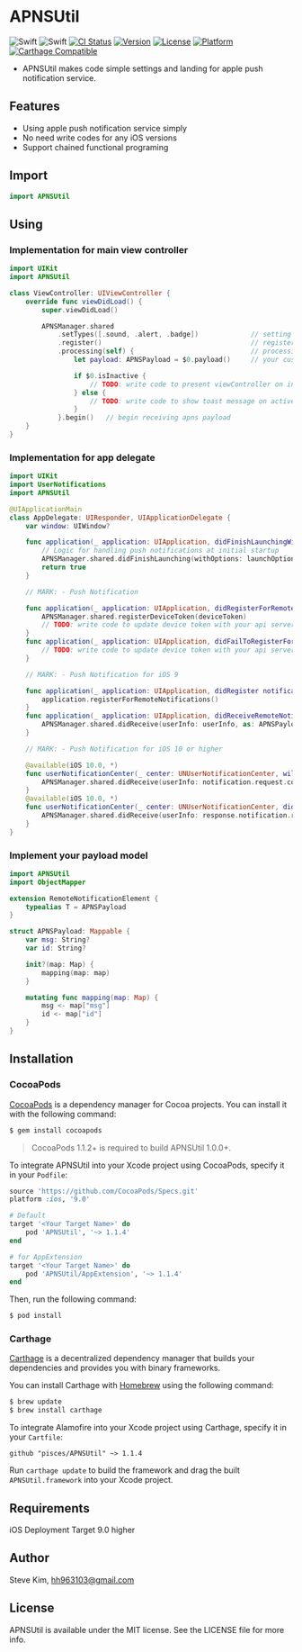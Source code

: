 # APNSUtil

![Swift](https://img.shields.io/badge/Swift-4.0-orange.svg)
![Swift](https://img.shields.io/badge/Swift-3.x-orange.svg)
[![CI Status](http://img.shields.io/travis/pisces/APNSUtil.svg?style=flat)](https://travis-ci.org/pisces/APNSUtil)
[![Version](https://img.shields.io/cocoapods/v/APNSUtil.svg?style=flat)](http://cocoapods.org/pods/APNSUtil)
[![License](https://img.shields.io/cocoapods/l/APNSUtil.svg?style=flat)](http://cocoapods.org/pods/APNSUtil)
[![Platform](https://img.shields.io/cocoapods/p/APNSUtil.svg?style=flat)](http://cocoapods.org/pods/APNSUtil)
[![Carthage Compatible](https://img.shields.io/badge/Carthage-compatible-4BC51D.svg?style=flat)](https://github.com/Carthage/Carthage)

- APNSUtil makes code simple settings and landing for apple push notification service.

## Features
- Using apple push notification service simply
- No need write codes for any iOS versions
- Support chained functional programing

## Import

```swift
import APNSUtil
```

## Using

### Implementation for main view controller
```swift
import UIKit
import APNSUtil

class ViewController: UIViewController {
    override func viewDidLoad() {
        super.viewDidLoad()

        APNSManager.shared
            .setTypes([.sound, .alert, .badge])             // setting user notification types
            .register()                                     // registering to use apns
            .processing(self) {                             // processing received apns payload
                let payload: APNSPayload = $0.payload()     // your custom payload with generic

                if $0.isInactive {
                    // TODO: write code to present viewController on inactive
                } else {
                    // TODO: write code to show toast message on active
                }
            }.begin()   // begin receiving apns payload
    }
}
```

### Implementation for app delegate

```swift
import UIKit
import UserNotifications
import APNSUtil

@UIApplicationMain
class AppDelegate: UIResponder, UIApplicationDelegate {
    var window: UIWindow?

    func application(_ application: UIApplication, didFinishLaunchingWithOptions launchOptions: [UIApplicationLaunchOptionsKey: Any]?) -> Bool {
        // Logic for handling push notifications at initial startup
        APNSManager.shared.didFinishLaunching(withOptions: launchOptions, as: APNSPayload.self)
        return true
    }

    // MARK: - Push Notification

    func application(_ application: UIApplication, didRegisterForRemoteNotificationsWithDeviceToken deviceToken: Data) {
        APNSManager.shared.registerDeviceToken(deviceToken)
        // TODO: write code to update device token with your api server
    }
    func application(_ application: UIApplication, didFailToRegisterForRemoteNotificationsWithError error: Error) {
        // TODO: write code to update device token with your api server
    }

    // MARK: - Push Notification for iOS 9

    func application(_ application: UIApplication, didRegister notificationSettings: UIUserNotificationSettings) {
        application.registerForRemoteNotifications()
    }
    func application(_ application: UIApplication, didReceiveRemoteNotification userInfo: [AnyHashable : Any]) {
        APNSManager.shared.didReceive(userInfo: userInfo, as: APNSPayload.self, isInactive: application.applicationState == .inactive)
    }

    // MARK: - Push Notification for iOS 10 or higher

    @available(iOS 10.0, *)
    func userNotificationCenter(_ center: UNUserNotificationCenter, willPresent notification: UNNotification, withCompletionHandler completionHandler: @escaping (UNNotificationPresentationOptions) -> Void) {
        APNSManager.shared.didReceive(userInfo: notification.request.content.userInfo, as: APNSPayload.self, isInactive: false)
    }
    @available(iOS 10.0, *)
    func userNotificationCenter(_ center: UNUserNotificationCenter, didReceive response: UNNotificationResponse, withCompletionHandler completionHandler: @escaping () -> Void) {
        APNSManager.shared.didReceive(userInfo: response.notification.request.content.userInfo, as: APNSPayload.self, isInactive: true)
    }
}
```

### Implement your payload model
```swift
import APNSUtil
import ObjectMapper

extension RemoteNotificationElement {
    typealias T = APNSPayload
}

struct APNSPayload: Mappable {
    var msg: String?
    var id: String?

    init?(map: Map) {
        mapping(map: map)
    }

    mutating func mapping(map: Map) {
        msg <- map["msg"]
        id <- map["id"]
    }
}
```

## Installation

### CocoaPods

[CocoaPods](http://cocoapods.org) is a dependency manager for Cocoa projects. You can install it with the following command:

```bash
$ gem install cocoapods
```

> CocoaPods 1.1.2+ is required to build APNSUtil 1.0.0+.

To integrate APNSUtil into your Xcode project using CocoaPods, specify it in your `Podfile`:

```ruby
source 'https://github.com/CocoaPods/Specs.git'
platform :ios, '9.0'

# Default
target '<Your Target Name>' do
    pod 'APNSUtil', '~> 1.1.4'
end

# for AppExtension
target '<Your Target Name>' do
    pod 'APNSUtil/AppExtension', '~> 1.1.4'
end
```

Then, run the following command:

```bash
$ pod install
```

### Carthage

[Carthage](https://github.com/Carthage/Carthage) is a decentralized dependency manager that builds your dependencies and provides you with binary frameworks.

You can install Carthage with [Homebrew](http://brew.sh/) using the following command:

```bash
$ brew update
$ brew install carthage
```

To integrate Alamofire into your Xcode project using Carthage, specify it in your `Cartfile`:

```ogdl
github "pisces/APNSUtil" ~> 1.1.4
```

Run `carthage update` to build the framework and drag the built `APNSUtil.framework` into your Xcode project.

## Requirements

iOS Deployment Target 9.0 higher

## Author

Steve Kim, hh963103@gmail.com

## License

APNSUtil is available under the MIT license. See the LICENSE file for more info.
